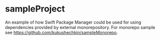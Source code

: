 # sampleProject

An example of how Swift Package Manager could be used for using dependencies provided by external monorepository. For monorepo sample see https://github.com/kukushechkin/sampleMonorepo.
